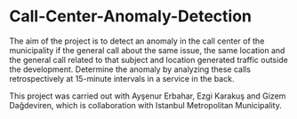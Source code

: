 # Call-Center-Anomaly-Detection

The aim of the project is to detect an anomaly in the call center of the municipality if the general call about the same issue, the same location and the general call related to that subject and location generated traffic outside the development. Determine the anomaly by analyzing these calls retrospectively at 15-minute intervals in a service in the back.

This project was carried out with Ayşenur Erbahar, Ezgi Karakuş and Gizem Dağdeviren, which is collaboration with Istanbul Metropolitan Municipality.

